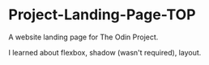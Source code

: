 # Project-Landing-Page-TOP

 A website landing page for The Odin Project.

 I learned about flexbox, shadow (wasn't required), layout.